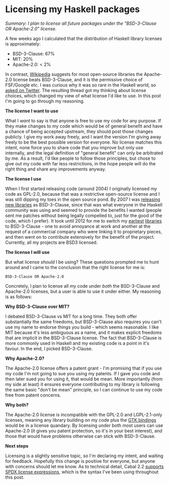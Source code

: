 # Licensing my Haskell packages

_Summary: I plan to license all future packages under the "BSD-3-Clause OR Apache-2.0" license._

A few weeks ago I calculated that the distribution of Haskell library licenses is approximately:

* BSD-3-Clause: 67%
* MIT: 20%
* Apache-2.0: < 2%

In contrast, [Wikipedia](https://en.wikipedia.org/wiki/Apache_License) suggests for most open-source libraries the Apache-2.0 license beats BSD-3-Clause, and it is the permissive choice of FSF/Google etc. I was curious why it was so rare in the Haskell world, so [asked on Twitter](https://twitter.com/ndm_haskell/status/1027575192242085889). The resulting thread got my thinking about license choices, which changed my view of what license I'd like to use. In this post I'm going to go through my reasoning.

**The license I want to use**

What I _want_ to say is that anyone is free to use my code for any purpose. If they make changes to my code which would be of general benefit and have a chance of being accepted upstream, they should post those changes publicly. I give my work away freely, and I want the version I'm giving away freely to be the best possible version for everyone. No license matches this intent, none force you to share code that you improve but only use internally, and the legal definition of "general benefit" can only be arbitrated by me. As a result, I'd like people to follow those principles, but chose to give out my code with far less restrictions, in the hope people will do the right thing and share any improvements anyway.

**The license I use**

When I first started releasing code (around 2004) I originally licensed my code as GPL-2.0, because that was a restrictive open-source license and I was still dipping my toes in the open source pond. By 2007 I was [releasing new libraries](https://github.com/ndmitchell/uniplate/blame/555a97414769316db0110385b0780db50d2794e6/uniplate.cabal) as BSD-3-Clause, since that was what everyone in the Haskell community was using and seemed to provide the benefits I wanted (people sent me patches without being legally compelled to, just for the good of the code, which I prefer). It took until 2012 for me to switch my [earliest](https://github.com/ndmitchell/hlint/commit/cc455348189238d4d6bba700619037b91f61bd1d) [libraries](https://github.com/ndmitchell/hoogle/commit/d9b78531f5063985e42b0ff0fd746504e583e749) to BSD-3-Clause - one to avoid annoyance at work and another at the request of a commercial company who were linking it to proprietary pieces, and then went on to contribute extensively for the benefit of the project. Currently, all my projects are BSD3 licensed.

**The license I will use**

But what license _should_ I be using? These questions prompted me to hunt around and I came to the conclusion that the right license for me is:

    BSD-3-Clause OR Apache-2.0

Concretely, I plan to license all my code under _both_ the BSD-3-Clause and Apache-2.0 licenses, but a user is able to use it under either. My reasoning is as follows:

**Why BSD-3-Clause over MIT?**

I debated BSD-3-Clause vs MIT for a long time. They both offer substantially the same freedoms, but BSD-3-Clause also requires you can't use my name to endorse things you build - which seems reasonable. I like MIT because it's less ambiguous as a name, and it makes explicit freedoms that are implicit in the BSD-3-Clause license. The fact that BSD-3-Clause is more commonly used in Haskell and my existing code is a point in it's favour. In the end, I picked BSD-3-Clause.

**Why Apache-2.0?**

The Apache-2.0 license offers a patent grant - I'm promising that if you use my code I'm not going to sue you using my patents. If I gave you code and then later sued you for using it, that would be mean. More importantly (from my side at least) it ensures everyone contributing to my library is following the same basic "don't be mean" principle, so I can continue to use my code free from patent concerns.

**Why both?**

The Apache-2.0 license is incompatible with the GPL-2.0 and LGPL-2.1-only licenses, meaning any library building on my code plus the [GTK bindings](https://hackage.haskell.org/package/gtk) would be in a license quandary. By licensing under both most users can use Apache-2.0 (it gives you patent protection, so it's in your best interest), and those that would have problems otherwise can stick with BSD-3-Clause.

**Next steps**

Licensing is a slightly sensitive topic, so I'm declaring my intent, and waiting for feedback. Hopefully this change is positive for everyone, but anyone with concerns should let me know. As to technical detail, Cabal 2.2 [supports SPDX license expressions](http://hackage.haskell.org/package/Cabal-2.2.0.1/docs/Distribution-SPDX-LicenseExpression.html), which is the syntax I've been using throughout this post.
